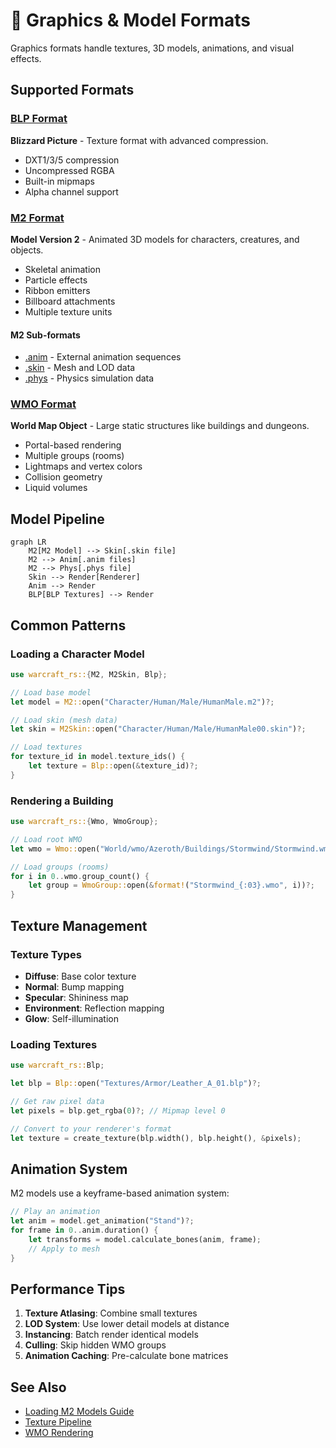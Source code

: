 # 🎨 Graphics & Model Formats

Graphics formats handle textures, 3D models, animations, and visual effects.

## Supported Formats

### [BLP Format](blp.md)

**Blizzard Picture** - Texture format with advanced compression.

- DXT1/3/5 compression
- Uncompressed RGBA
- Built-in mipmaps
- Alpha channel support

### [M2 Format](m2.md)

**Model Version 2** - Animated 3D models for characters, creatures, and objects.

- Skeletal animation
- Particle effects
- Ribbon emitters
- Billboard attachments
- Multiple texture units

#### M2 Sub-formats

- [.anim](m2-anim.md) - External animation sequences
- [.skin](m2-skin.md) - Mesh and LOD data
- [.phys](m2-phys.md) - Physics simulation data

### [WMO Format](wmo.md)

**World Map Object** - Large static structures like buildings and dungeons.

- Portal-based rendering
- Multiple groups (rooms)
- Lightmaps and vertex colors
- Collision geometry
- Liquid volumes

## Model Pipeline

```mermaid
graph LR
    M2[M2 Model] --> Skin[.skin file]
    M2 --> Anim[.anim files]
    M2 --> Phys[.phys file]
    Skin --> Render[Renderer]
    Anim --> Render
    BLP[BLP Textures] --> Render
```

## Common Patterns

### Loading a Character Model

```rust
use warcraft_rs::{M2, M2Skin, Blp};

// Load base model
let model = M2::open("Character/Human/Male/HumanMale.m2")?;

// Load skin (mesh data)
let skin = M2Skin::open("Character/Human/Male/HumanMale00.skin")?;

// Load textures
for texture_id in model.texture_ids() {
    let texture = Blp::open(&texture_id)?;
}
```

### Rendering a Building

```rust
use warcraft_rs::{Wmo, WmoGroup};

// Load root WMO
let wmo = Wmo::open("World/wmo/Azeroth/Buildings/Stormwind/Stormwind.wmo")?;

// Load groups (rooms)
for i in 0..wmo.group_count() {
    let group = WmoGroup::open(&format!("Stormwind_{:03}.wmo", i))?;
}
```

## Texture Management

### Texture Types

- **Diffuse**: Base color texture
- **Normal**: Bump mapping
- **Specular**: Shininess map
- **Environment**: Reflection mapping
- **Glow**: Self-illumination

### Loading Textures

```rust
use warcraft_rs::Blp;

let blp = Blp::open("Textures/Armor/Leather_A_01.blp")?;

// Get raw pixel data
let pixels = blp.get_rgba(0)?; // Mipmap level 0

// Convert to your renderer's format
let texture = create_texture(blp.width(), blp.height(), &pixels);
```

## Animation System

M2 models use a keyframe-based animation system:

```rust
// Play an animation
let anim = model.get_animation("Stand")?;
for frame in 0..anim.duration() {
    let transforms = model.calculate_bones(anim, frame);
    // Apply to mesh
}
```

## Performance Tips

1. **Texture Atlasing**: Combine small textures
2. **LOD System**: Use lower detail models at distance
3. **Instancing**: Batch render identical models
4. **Culling**: Skip hidden WMO groups
5. **Animation Caching**: Pre-calculate bone matrices

## See Also

- [Loading M2 Models Guide](../../guides/m2-models.md)
- [Texture Pipeline](../../guides/texture-pipeline.md)
- [WMO Rendering](../../guides/wmo-rendering.md)
